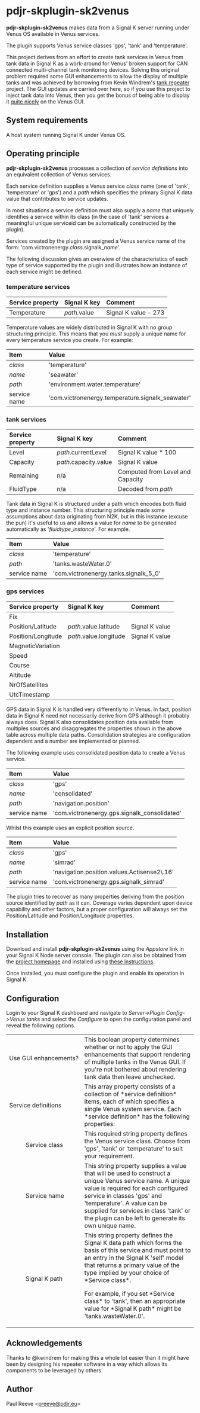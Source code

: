 # pdjr-skplugin-sk2venus

__pdjr-skplugin-sk2venus__ makes data from a Signal K server running
under Venus OS available in Venus services.

The plugin supports Venus service classes 'gps', 'tank' and 'temperature'.

This project derives from an effort to create tank services in Venus from
tank data in Signal K as a work-around for Venus' broken support for CAN
connected multi-channel tank monitoring devices.
Solving this original problem required some GUI enhancements to allow the
display of multiple tanks and was achieved by borrowing from Kevin
Windrem's
[tank repeater](https://github.com/kwindrem/TankRepeater-for-VenusOs)
project.
The GUI updates are carried over here, so if you use this project to
inject tank data into Venus, then you get the bonus of being able to
display it [quite nicely](venus.png) on the Venus GUI.

## System requirements

A host system running Signal K under Venus OS.

## Operating principle

__pdjr-skplugin-sk2venus__ processes a collection of *service definitions*
into an equivalent collection of Venus services.

Each service definition supplies a Venus service *class* name (one of
'tank', 'temperature' or 'gps') and a *path* which specifies the
primary Signal K data value that contributes to service updates.

In most situations a service definition must also supply a *name* that
uniquely identifies a service within its class (in the case of 'tank'
services a meaningful unique serviceid can be automatically constructed
by the plugin). 

Services created by the plugin are assigned a Venus service name
of the form: 'com.victronenergy.*class*.signalk\_*name*'.
 
The following discussion gives an overwiew of the characteristics of
each type of service supported by the plugin and illustrates how an
instance of each service might be defined.

### temperature services

| Service property   | Signal K key          | Comment                          |
|:-------------------|:----------------------|:---------------------------------|
| Temperature        | *path*.value          | Signal K value - 273             |

Temperature values are widely distributed in Signal K with no group
structuring principle.
This means that you *must* supply a unique name for every temperature
service you create.
For example:

| Item               | Value                                                    |
|:-------------------|:---------------------------------------------------------|
| *class*            | 'temperature'                                            |
| *name*             | 'seawater'                                               |
| *path*             | 'environment.water.temperature'                          |
| service name       | 'com.victronenergy.temperature.signalk\_seawater'        |

### tank services

| Service property   | Signal K key          | Comment                          |
|:-------------------|:----------------------|:---------------------------------|
| Level              | *path*.currentLevel   | Signal K value * 100             |
| Capacity           | *path*.capacity.value | Signal K value                   |
| Remaining          | n/a                   | Computed from Level and Capacity |
| FluidType          | n/a                   | Decoded from *path*              |

Tank data in Signal K is structured under a path which encodes both
fluid type and instance number.
This structuring principle made some assumptions about data originating
from N2K, but in this instance (excuse the pun) it's useful to us and
allows a value for *name* to be generated automatically as
'*fluidtype*\_*instance*'.
For example.

| Item               | Value                                                    |
|:-------------------|:---------------------------------------------------------|
| *class*            | 'temperature'                                            |
| *path*             | 'tanks.wasteWater.0'                                     |
| service name       | 'com.victronenergy.tanks.signalk\_5\_0'                  |

### gps services

| Service property   | Signal K key           | Comment                         |
|:-------------------|:-----------------------|:--------------------------------|
| Fix                |                        |                                 |
| Position/Latitude  | *path*.value.latitude  | Signal K value                  |
| Position/Longitude | *path*.value.longitude | Signal K value                  |
| MagneticVariation  |                        |                                 |
| Speed              |                        |                                 |
| Course             |                        |                                 |
| Altitude           |                        |                                 |
| NrOfSatellites     |                        |                                 |
| UtcTimestamp       |                        |                                 |

GPS data in Signal K is handled very differently to in Venus.
In fact, position data in Signal K need not necessarily derive from
GPS although it probably always does.
Signal K also consolidates position data available from multiples
sources and disaggregates the properties shown in the above table
across multiple data paths.
Consolidation strategies are configuration dependent and a number
are implemented or planned.

The following example uses consolidated position data to create a
Venus service.

| Item               | Value                                                    |
|:-------------------|:---------------------------------------------------------|
| *class*            | 'gps'                                                    |
| *name*             | 'consolidated'                                           |
| *path*             | 'navigation.position'                                    |
| service name       | 'com.victronenergy.gps.signalk\_consolidated'            |

Whilst this example uses an explicit position source.

| Item               | Value                                                    |
|:-------------------|:---------------------------------------------------------|
| *class*            | 'gps'                                                    |
| *name*             | 'simrad'                                                 |
| *path*             | 'navigation.position.values.Actisense2\\.16'             |
| service name       | 'com.victronenergy.gps.signalk\_simrad'                  |

The plugin tries to recover as many properties deriving from the
position source identified by *path* as it can.
Coverage varies dependent upon device capability and other factors, but
a proper configuration will always set the Position/Latitude and
Position/Longitude properties.

## Installation

Download and install __pdjr-skplugin-sk2venus__ using the _Appstore_
link in your Signal K Node server console.
The plugin can also be obtained from the 
[project homepage](https://github.com/preeve9534/pdjr-skplugin-sk2venus)
and installed using
[these instructions](https://github.com/SignalK/signalk-server-node/blob/master/SERVERPLUGINS.md).

Once installed, you must configure the plugin and enable its operation
in Signal K.

## Configuration

Login to your Signal K dashboard and navigate to
_Server->Plugin Config_->_Venus tanks_ and select the _Configure_
to open the configuration panel and reveal the following options.

<table>
  <tr>
    <td colspan=2>Use&nbsp;GUI&nbsp;enhancements?</td>
    <td>
      This boolean property determines whether or not to apply the
      GUI enhancements that support rendering of multiple tanks in
      the Venus GUI.
      If you're not bothered about rendering tank data then leave
      unchecked.
    </td>
  </tr>
  <tr>
    <td colspan=2>Service&nbsp;definitions</td>
    <td>
      This array property consists of a collection of *service
      definition* items, each of which specifies a single Venus
      system service.
      Each *service definition* has the following properties:
    </td>
  </tr>
  <tr>
    <td>&nbsp;&nbsp;&nbsp;&nbsp;</td>
    <td>Service&nbsp;class</td>
    <td>
      This required string property defines the Venus service class.
      Choose from 'gps', 'tank' or 'temperature' to suit your requirement.
    </td>
  </tr>
  <tr>
    <td>&nbsp;&nbsp;&nbsp;&nbsp;</td>
    <td>Service&nbsp;name</td>
    <td>
      This string property supplies a value that will be used to construct
      a unique Venus service name.
      A unique value is required for each configured service in classes
      'gps' and 'temperature'.
      A value can be supplied for services in class 'tank' or the plugin can
      be left to generate its own unique name.
    </td>
  </tr>
  <tr>
    <td>&nbsp;&nbsp;&nbsp;&nbsp;</td>
    <td>Signal&nbsp;K&nbsp;path</td>
    <td>
      This string property defines the Signal K data path which forms the
      basis of this service and must point to an entry in the Signal K
      'self' model that returns a primary value of the type implied by your
      choice of *Service class*.
      <p>
      For example, if you set *Service class* to 'tank', then an appropriate
      value for *Signal K path* might be 'tanks.wasteWater.0'.
    </td>
  </tr>
</table>

## Acknowledgements

Thanks to @kwindrem for making this a whole lot easier than it might
have been by designing his repeater software in a way which allows its
components to be leveraged by others.

## Author

Paul Reeve \<<preeve@pdjr.eu>\>
